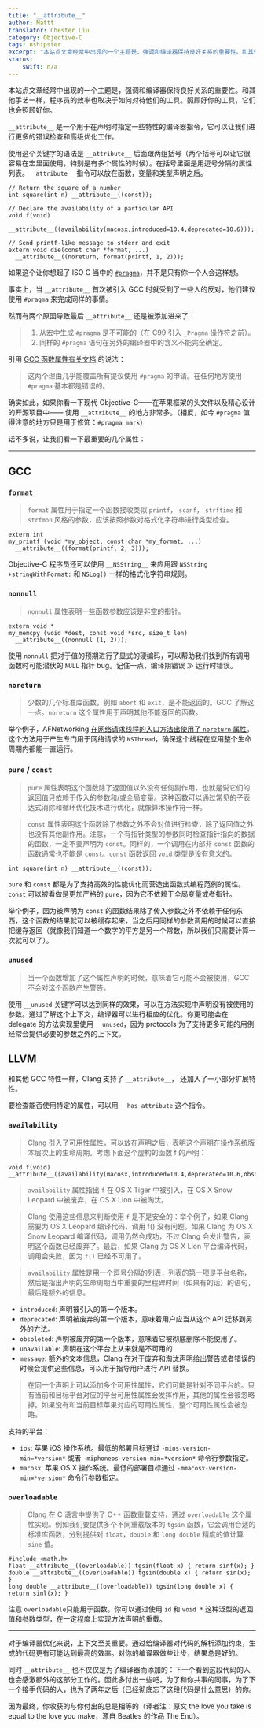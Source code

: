 ```yaml
---
title: "__attribute__"
author: Mattt
translator: Chester Liu
category: Objective-C
tags: nshipster
excerpt: "本站点文章经常中出现的一个主题是，强调和编译器保持良好关系的重要性。和其他手艺一样，程序员的效率也取决于如何对待他们的工具。照顾好你的工具，它们也会照顾好你。"
status:
    swift: n/a
---
```


本站点文章经常中出现的一个主题是，强调和编译器保持良好关系的重要性。和其他手艺一样，程序员的效率也取决于如何对待他们的工具。照顾好你的工具，它们也会照顾好你。

`__attribute__` 是一个用于在声明时指定一些特性的编译器指令，它可以让我们进行更多的错误检查和高级优化工作。

使用这个关键字的语法是 `__attribute__` 后面跟两组括号（两个括号可以让它很容易在宏里面使用，特别是有多个属性的时候）。在括号里面是用逗号分隔的属性列表。`__attribute__` 指令可以放在函数，变量和类型声明之后。

~~~{objective-c}
// Return the square of a number
int square(int n) __attribute__((const));

// Declare the availability of a particular API
void f(void)
  __attribute__((availability(macosx,introduced=10.4,deprecated=10.6)));

// Send printf-like message to stderr and exit
extern void die(const char *format, ...)
  __attribute__((noreturn, format(printf, 1, 2)));
~~~

如果这个让你想起了 ISO C 当中的 [`#pragma`](http://nshipster.cn/pragma)，并不是只有你一个人会这样想。

事实上，当 `__attribute__` 首次被引入 GCC 时就受到了一些人的反对，他们建议使用 `#pragma` 来完成同样的事情。

然而有两个原因导致最后 `__attribute__` 还是被添加进来了：

> 1. 从宏中生成 `#pragma` 是不可能的（在 C99 引入 `_Pragma` 操作符之前）。
> 2. 同样的 `#pragma` 语句在另外的编译器中的含义不能完全确定。

引用 [GCC 函数属性有关文档](http://gcc.gnu.org/onlinedocs/gcc/Function-Attributes.html) 的说法：

> 这两个理由几乎能覆盖所有提议使用 `#pragma` 的申请。在任何地方使用 `#pragma` 基本都是错误的。

确实如此，如果你看一下现代 Objective-C——在苹果框架的头文件以及精心设计的开源项目中—— 使用 `__attribute__` 的地方非常多。（相反，如今 `#pragma` 值得注意的地方只是用于修饰：`#pragma mark`）

话不多说，让我们看一下最重要的几个属性：

---

GCC
---

### `format`

> `format` 属性用于指定一个函数接收类似 `printf`， `scanf`， `strftime` 和 `strfmon` 风格的参数，应该按照参数对格式化字符串进行类型检查。

~~~{objective-c}
extern int
my_printf (void *my_object, const char *my_format, ...)
  __attribute__((format(printf, 2, 3)));
~~~

Objective-C 程序员还可以使用 `__NSString__` 来应用跟 `NSString +stringWithFormat:` 和 `NSLog()` 一样的格式化字符串规则。

### `nonnull`

> `nonnull` 属性表明一些函数参数应该是非空的指针。

~~~{objective-c}
extern void *
my_memcpy (void *dest, const void *src, size_t len)
  __attribute__((nonnull (1, 2)));
~~~

使用 `nonnull` 把对于值的预期进行了显式的硬编码，可以帮助我们找到所有调用函数时可能潜伏的 `NULL` 指针 bug。记住一点，编译期错误 ≫ 运行时错误。

### `noreturn`

> 少数的几个标准库函数，例如 `abort` 和 `exit`，是不能返回的。GCC 了解这一点。`noreturn` 这个属性用于声明其他不能返回的函数。

举个例子，AFNetworking [在网络请求线程的入口方法出使用了 `noreturn` 属性](https://github.com/AFNetworking/AFNetworking/blob/1.1.0/AFNetworking/AFURLConnectionOperation.m#L157)。这个方法用于产生专门用于网络请求的 `NSThread`，确保这个线程在应用整个生命周期内都能一直运行。

### `pure` / `const`

> `pure` 属性表明这个函数除了返回值以外没有任何副作用，也就是说它们的返回值只依赖于传入的参数和/或全局变量。这种函数可以通过常见的子表达式消除和循环优化技术进行优化，就像算术操作符一样。

> `const` 属性表明这个函数除了参数之外不会对值进行检查，除了返回值之外也没有其他副作用。注意，一个有指针类型的参数同时检查指针指向的数据的函数，一定不要声明为 `const`。同样的，一个调用在内部非 `const` 函数的函数通常也不能是 `const`。`const` 函数返回 `void` 类型是没有意义的。

~~~{objective-c}
int square(int n) __attribute__((const));
~~~

`pure` 和 `const` 都是为了支持高效的性能优化而营造出函数式编程范例的属性。`const` 可以被看做是更加严格的 `pure`，因为它不依赖于全局变量或者指针。

举个例子，因为被声明为 `const` 的函数结果除了传入参数之外不依赖于任何东西，这个函数的结果就可以被缓存起来，当之后用同样的参数调用的时候可以直接把缓存返回（就像我们知道一个数字的平方是另一个常数，所以我们只需要计算一次就可以了）。

### `unused`

> 当一个函数增加了这个属性声明的时候，意味着它可能不会被使用，GCC 不会对这个函数产生警告。

使用 `__unused` 关键字可以达到同样的效果，可以在方法实现中声明没有被使用的参数。通过了解这个上下文，编译器可以进行相应的优化。你更可能会在 delegate 的方法实现里使用 `__unused`，因为 protocols 为了支持更多可能的用例经常会提供必要的参数之外的上下文。

LLVM
----

和其他 GCC 特性一样，Clang 支持了 `__attribute__`， 还加入了一小部分扩展特性。

要检查能否使用特定的属性，可以用 `__has_attribute` 这个指令。

### `availability`

> Clang 引入了可用性属性，可以放在声明之后，表明这个声明在操作系统版本层次上的生命周期。考虑下面这个虚构的函数 f 的声明：

~~~{objective-c}
void f(void) __attribute__((availability(macosx,introduced=10.4,deprecated=10.6,obsoleted=10.7)));
~~~

> `availability` 属性指出 `f` 在 OS X Tiger 中被引入，在 OS X Snow Leopard 中被废弃，在 OS X Lion 中被淘汰。

> Clang 使用这些信息来判断使用 `f` 是不是安全的：举个例子，如果 Clang 需要为 OS X Leopard 编译代码，调用 f() 没有问题。如果 Clang 为 OS X Snow Leopard 编译代码，调用仍然会成功，不过 Clang 会发出警告，表明这个函数已经废弃了。最后，如果 Clang 为 OS X Lion 平台编译代码，调用会失败，因为 `f()` 已经不可用了。

> `availability` 属性是用一个逗号分隔的列表，列表的第一项是平台名称，然后是指出声明的生命周期当中重要的里程碑时间（如果有的话）的语句，最后是额外的信息。

- `introduced`: 声明被引入的第一个版本。
- `deprecated`: 声明被废弃的第一个版本，意味着用户应当从这个 API 迁移到另外的方法。
- `obsoleted`: 声明被废弃的第一个版本，意味着它被彻底删除不能使用了。
- `unavailable`: 声明在这个平台上从来就是不可用的
- `message`: 额外的文本信息，Clang 在对于废弃和淘汰声明给出警告或者错误的时候会提供这些信息，可以用于指导用户进行 API 替换。

> 在同一个声明上可以添加多个可用性属性，它们可能是针对不同平台的。只有当前和目标平台对应的平台可用性属性会发挥作用，其他的属性会被忽略掉。如果没有和当前目标苹果对应的可用性属性，整个可用性属性会被忽略。

支持的平台：

- `ios`: 苹果 iOS 操作系统。最低的部署目标通过 `-mios-version-min=*version*` 或者 `-miphoneos-version-min=*version*` 命令行参数指定。
- `macosx`: 苹果 OS X 操作系统。最低的部署目标通过 `-mmacosx-version-min=*version*` 命令行参数指定。

### `overloadable`

> Clang 在 C 语言中提供了 C++ 函数重载支持，通过 `overloadable` 这个属性实现。例如我们要提供多个不同重载版本的 `tgsin` 函数，它会调用合适的标准库函数，分别提供对 `float`，`double` 和 `long double` 精度的值计算 `sine` 值。

~~~{objective-c}
#include <math.h>
float __attribute__((overloadable)) tgsin(float x) { return sinf(x); }
double __attribute__((overloadable)) tgsin(double x) { return sin(x); }
long double __attribute__((overloadable)) tgsin(long double x) { return sinl(x); }
~~~

注意 `overloadable`只能用于函数。你可以通过使用 `id` 和 `void *` 这种泛型的返回值和参数类型，在一定程度上实现方法声明的重载。

---

对于编译器优化来说，上下文至关重要。通过给编译器对代码的解析添加约束，生成的代码更有可能达到最高的效率。对你的编译器做些让步，结果总是好的。

同时 `__attribute__` 也不仅仅是为了编译器而添加的：下一个看到这段代码的人也会感激额外的这部分工作的。因此多付出一些吧，为了和你共事的同事，为了下一个接手代码的人，也为了两年之后（已经彻底忘了这段代码是什么意思）的你。

因为最终，你收获的与你付出的总是相等的（译者注：原文 the love you take is equal to the love you make，源自 Beatles 的作品 The End）。
